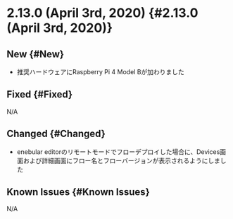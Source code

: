 # 2.13.0 (April 3rd, 2020) {#2.13.0 (April 3rd, 2020)}

## New {#New}

- 推奨ハードウェアにRaspberry Pi 4 Model Bが加わりました

## Fixed {#Fixed}

N/A

## Changed {#Changed}

- enebular editorのリモートモードでフローデプロイした場合に、Devices画面および詳細画面にフロー名とフローバージョンが表示されるようにしました

## Known Issues {#Known Issues}

N/A

